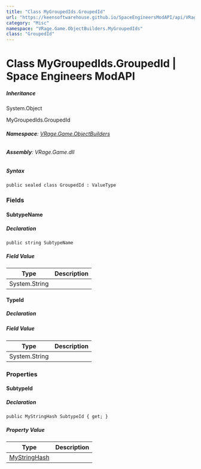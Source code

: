 ```yaml
---
title: "Class MyGroupedIds.GroupedId"
url: "https://keensoftwarehouse.github.io/SpaceEngineersModAPI/api/VRage.Game.ObjectBuilders.MyGroupedIds.GroupedId.html"
category: "Misc"
namespace: "VRage.Game.ObjectBuilders.MyGroupedIds"
class: "GroupedId"
---
```


# Class MyGroupedIds.GroupedId | Space Engineers ModAPI

##### Inheritance

System.Object

MyGroupedIds.GroupedId

###### **Namespace**: [VRage.Game.ObjectBuilders](https://keensoftwarehouse.github.io/SpaceEngineersModAPI/api/VRage.Game.ObjectBuilders.html)

###### **Assembly**: VRage.Game.dll

##### Syntax

```
public sealed class GroupedId : ValueType
```

### Fields

#### SubtypeName

##### Declaration

```
public string SubtypeName
```

##### Field Value

| Type | Description |
| --- | --- |
| System.String |     |

#### TypeId

##### Declaration

##### Field Value

| Type | Description |
| --- | --- |
| System.String |     |

### Properties

#### SubtypeId

##### Declaration

```
public MyStringHash SubtypeId { get; }
```

##### Property Value

| Type | Description |
| --- | --- |
| [MyStringHash](https://keensoftwarehouse.github.io/SpaceEngineersModAPI/api/VRage.Utils.MyStringHash.html) |     |